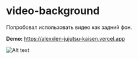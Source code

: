 # video-background

Попробовал использовать видео как задний фон.

**Demo:** https://alexxlen-jujutsu-kaisen.vercel.app

![Alt text](demo.gif)
